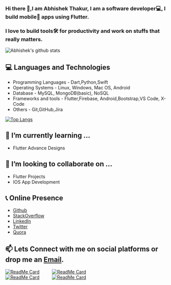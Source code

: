 <!--
**abhishekthakur0/abhishekthakur0** is a ✨ _special_ ✨ repository because its `README.md` (this file) appears on your GitHub profile.

Here are some ideas to get you started:

- 🔭 I’m currently working on ...
- 🌱 I’m currently learning ...
- 👯 I’m looking to collaborate on ...
- 🤔 I’m looking for help with ...
- 💬 Ask me about ...
- 📫 How to reach me: ...
- 😄 Pronouns: ...
- ⚡ Fun fact: ...
-->
### Hi there 👋,I am Abhishek Thakur, I am a software developer💻, I build mobile📱 apps using Flutter.
### I love to build tools🛠️ for productivity and work on stuffs that really matters.
![Abhishek's github stats](https://github-readme-stats.vercel.app/api?username=abhishekthakur0&show_icons=true&theme=radical)

## 💻 Languages and Technologies
- Programming Languages - Dart,Python,Swift
- Operating Systems - Linux, Windows, Mac OS, Android
- Database - MySQL, MongoDB(basic), NoSQL
- Frameworks and tools - Flutter,Firebase, Android,Bootstrap,VS Code, X-Code
- Others - Git,GitHub,Jira

[![Top Langs](https://github-readme-stats.vercel.app/api/top-langs/?username=abhishekthakur0)](https://github.com/anuraghazra/github-readme-stats)


## 🌱 I’m currently learning ...
 - Flutter Advance Designs 
 
## 👯 I’m looking to collaborate on ...
 - Flutter Projects
 - IOS App Development

## 📞 Online Presence
 - [Github](https://github.com/abhishekthakur0) 
 - [StackOverflow](https://stackoverflow.com/users/12440415/abhishek-thakur)
 - [LinkedIn](https://linkedin.com/in/abhishekthakur0)
 - [Twitter](https://twitter.com/officeofthakur)
 - [Quora](https://www.quora.com/profile/Abhishek-Thakur-1048)

## 📫 Lets Connect with me on social platforms or drop me an [Email](thakur_abhishek@icloud.com).
[![ReadMe Card](https://github-readme-stats.vercel.app/api/pin/?username=abhishekthakur0&repo=Records)](https://github.com/anuraghazra/github-readme-stats)&nbsp;&nbsp;&nbsp;&nbsp;&nbsp;&nbsp;&nbsp;&nbsp;&nbsp;&nbsp;[![ReadMe Card](https://github-readme-stats.vercel.app/api/pin/?username=abhishekthakur0&repo=Quick-Share)](https://github.com/anuraghazra/github-readme-stats)
</br>
[![ReadMe Card](https://github-readme-stats.vercel.app/api/pin/?username=abhishekthakur0&repo=simple_scanner)](https://github.com/anuraghazra/github-readme-stats)&nbsp;&nbsp;&nbsp;&nbsp;&nbsp;&nbsp;&nbsp;&nbsp;&nbsp;&nbsp;[![ReadMe Card](https://github-readme-stats.vercel.app/api/pin/?username=abhishekthakur0&repo=e_mandi)](https://github.com/anuraghazra/github-readme-stats)
